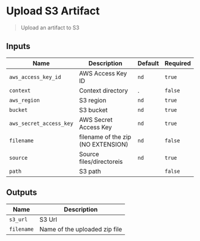 
# Upload S3 Artifact
> Upload an artifact to S3


## Inputs
| Name | Description | Default | Required | 
| ---- | ----------- | ------- | -------- |
| `aws_access_key_id` | AWS Access Key ID | `nd` | `true` |
| `context` | Context directory | . | `false` |
| `aws_region` | S3 region | `nd` | `true` |
| `bucket` | S3 bucket | `nd` | `true` |
| `aws_secret_access_key` | AWS Secret Access Key | `nd` | `true` |
| `filename` | filename of the zip (NO EXTENSION) | `nd` | `false` |
| `source` | Source files/directoreis | `nd` | `true` |
| `path` | S3 path |  | `false` |



## Outputs 
| Name | Description |
| ---- | ----------- |
| `s3_url` | S3 Url |
| `filename` | Name of the uploaded zip file |

        